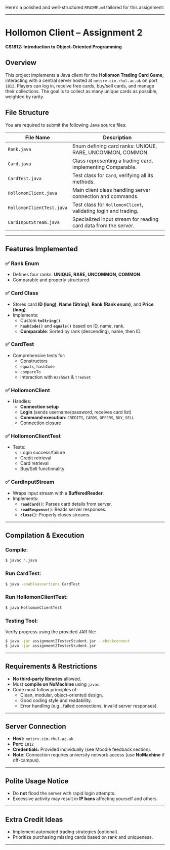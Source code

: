 Here’s a polished and well-structured `README.md` tailored for this assignment:

---

# Hollomon Client – Assignment 2  
**CS1812: Introduction to Object-Oriented Programming**

## Overview
This project implements a Java client for the **Hollomon Trading Card Game**, interacting with a central server hosted at `netsrv.cim.rhul.ac.uk` on port `1812`. Players can log in, receive free cards, buy/sell cards, and manage their collections. The goal is to collect as many unique cards as possible, weighted by rarity.

## File Structure
You are required to submit the following Java source files:

| File Name               | Description                                                       |
|------------------------|-------------------------------------------------------------------|
| `Rank.java`             | Enum defining card ranks: UNIQUE, RARE, UNCOMMON, COMMON.         |
| `Card.java`             | Class representing a trading card, implementing Comparable.       |
| `CardTest.java`         | Test class for `Card`, verifying all its methods.                 |
| `HollomonClient.java`   | Main client class handling server connection and commands.        |
| `HollomonClientTest.java`| Test class for `HollomonClient`, validating login and trading.    |
| `CardInputStream.java`  | Specialized input stream for reading card data from the server.   |

---

## Features Implemented

### ✅ Rank Enum
- Defines four ranks: **UNIQUE, RARE, UNCOMMON, COMMON**.
- Comparable and properly structured.

### ✅ Card Class
- Stores card **ID (long)**, **Name (String)**, **Rank (Rank enum)**, and **Price (long)**.
- Implements:
  - Custom **`toString()`**.
  - **`hashCode()`** and **`equals()`** based on ID, name, rank.
  - **Comparable**: Sorted by rank (descending), name, then ID.
  
### ✅ CardTest
- Comprehensive tests for:
  - Constructors
  - `equals`, `hashCode`
  - `compareTo`
  - Interaction with `HashSet` & `TreeSet`

### ✅ HollomonClient
- Handles:
  - **Connection setup**
  - **Login** (sends username/password, receives card list)
  - **Command execution**: `CREDITS`, `CARDS`, `OFFERS`, `BUY`, `SELL`
  - Connection closure
  
### ✅ HollomonClientTest
- Tests:
  - Login success/failure
  - Credit retrieval
  - Card retrieval
  - Buy/Sell functionality
  
### ✅ CardInputStream
- Wraps input stream with a **BufferedReader**.
- Implements:
  - **`readCard()`**: Parses card details from server.
  - **`readResponse()`**: Reads server responses.
  - **`close()`**: Properly closes streams.

---

## Compilation & Execution

### **Compile:**
```bash
$ javac *.java
```

### **Run CardTest:**
```bash
$ java -enableassertions CardTest
```

### **Run HollomonClientTest:**
```bash
$ java HollomonClientTest
```

### **Testing Tool:**
Verify progress using the provided JAR file:
```bash
$ java -jar assignment2TesterStudent.jar --checkconnect
$ java -jar assignment2TesterStudent.jar
```

---

## Requirements & Restrictions
- **No third-party libraries** allowed.
- Must **compile on NoMachine** using `javac`.
- Code must follow principles of:
  - Clean, modular, object-oriented design.
  - Good coding style and readability.
  - Error handling (e.g., failed connections, invalid server responses).

---

## Server Connection
- **Host:** `netsrv.cim.rhul.ac.uk`
- **Port:** `1812`
- **Credentials:** Provided individually (see Moodle feedback section).
- **Note:** Connection requires university network access (use **NoMachine** if off-campus).

---

## Polite Usage Notice
- Do **not** flood the server with rapid login attempts.
- Excessive activity may result in **IP bans** affecting yourself and others.

---

## Extra Credit Ideas
- Implement automated trading strategies (optional).
- Prioritize purchasing missing cards based on rank and uniqueness.
  
---
